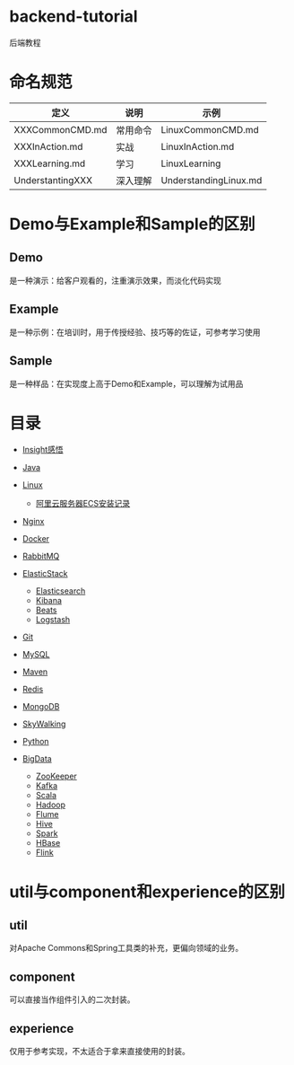 # backend-tutorial
后端教程



# 命名规范

| 定义             | 说明     | 示例                  |
| ---------------- | -------- | --------------------- |
| XXXCommonCMD.md  | 常用命令 | LinuxCommonCMD.md     |
| XXXInAction.md   | 实战     | LinuxInAction.md      |
| XXXLearning.md   | 学习     | LinuxLearning         |
| UnderstantingXXX | 深入理解 | UnderstandingLinux.md |

# Demo与Example和Sample的区别

## Demo

是一种演示：给客户观看的，注重演示效果，而淡化代码实现

## Example

是一种示例：在培训时，用于传授经验、技巧等的佐证，可参考学习使用

## Sample

是一种样品：在实现度上高于Demo和Example，可以理解为试用品

# 目录

- [Insight感悟](https://github.com/EmonCodingBackEnd/backend-tutorial/tree/master/tutorials/Insight)

- [Java](https://github.com/EmonCodingBackEnd/backend-tutorial/tree/master/tutorials/Java)

- [Linux](https://github.com/EmonCodingBackEnd/backend-tutorial/tree/master/tutorials/Linux)
    - [阿里云服务器ECS安装记录](https://github.com/EmonCodingBackEnd/backend-tutorial/tree/master/tutorials/Linux/Ali%20Cloud)
    
- [Nginx](https://github.com/EmonCodingBackEnd/backend-tutorial/tree/master/tutorials/Nginx)

- [Docker](https://github.com/EmonCodingBackEnd/backend-tutorial/tree/master/tutorials/Docker)

- [RabbitMQ](https://github.com/EmonCodingBackEnd/backend-tutorial/tree/master/tutorials/RabbitMQ)

- [ElasticStack](https://github.com/EmonCodingBackEnd/backend-tutorial/tree/master/tutorials/ElasticStack)
  - [Elasticsearch](https://github.com/EmonCodingBackEnd/backend-tutorial/tree/master/tutorials/ElasticStack/Elasticsearch)
  - [Kibana](https://github.com/EmonCodingBackEnd/backend-tutorial/tree/master/tutorials/ElasticStack/Kibana)
  - [Beats](https://github.com/EmonCodingBackEnd/backend-tutorial/tree/master/tutorials/ElasticStack/Beats)
  - [Logstash](https://github.com/EmonCodingBackEnd/backend-tutorial/tree/master/tutorials/ElasticStack/Logstash)
  
- [Git](https://github.com/EmonCodingBackEnd/backend-tutorial/tree/master/tutorials/Git)

- [MySQL](https://github.com/EmonCodingBackEnd/backend-tutorial/tree/master/tutorials/MySQL)

- [Maven](https://github.com/EmonCodingBackEnd/backend-tutorial/blob/master/tutorials/Maven/MavenInAction.md)

- [Redis](https://github.com/EmonCodingBackEnd/backend-tutorial/tree/master/tutorials/Redis)

- [MongoDB](https://github.com/EmonCodingBackEnd/backend-tutorial/tree/master/tutorials/MongoDB)

- [SkyWalking](https://github.com/EmonCodingBackEnd/backend-tutorial/tree/master/tutorials/SkyWalking)

- [Python](https://github.com/EmonCodingBackEnd/backend-tutorial/tree/master/tutorials/Python)

- [BigData](https://github.com/EmonCodingBackEnd/backend-tutorial/tree/master/tutorials/BigData)

    - [ZooKeeper](https://github.com/EmonCodingBackEnd/backend-tutorial/blob/master/tutorials/ZooKeeper)
    - [Kafka](https://github.com/EmonCodingBackEnd/backend-tutorial/blob/master/tutorials/Kafka)
    - [Scala](https://github.com/EmonCodingBackEnd/backend-tutorial/tree/master/tutorials/Scala)
    - [Hadoop](https://github.com/EmonCodingBackEnd/backend-tutorial/tree/master/tutorials/Hadoop)
    - [Flume](https://github.com/EmonCodingBackEnd/backend-tutorial/tree/master/tutorials/Flume)
    - [Hive](https://github.com/EmonCodingBackEnd/backend-tutorial/tree/master/tutorials/Hive)
    - [Spark](https://github.com/EmonCodingBackEnd/backend-tutorial/tree/master/tutorials/Spark)
    - [HBase](https://github.com/EmonCodingBackEnd/backend-tutorial/tree/master/tutorials/HBase)
    - [Flink](https://github.com/EmonCodingBackEnd/backend-tutorial/tree/master/tutorials/Flink)



# util与component和experience的区别

## util

对Apache Commons和Spring工具类的补充，更偏向领域的业务。

## component

可以直接当作组件引入的二次封装。

## experience

仅用于参考实现，不太适合于拿来直接使用的封装。